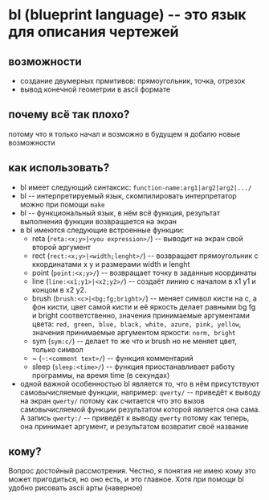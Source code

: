 # bl (blueprint language) -- это язык для описания чертежей

## возможности
  + создание двумерных прмитивов: прямоугольник, точка, отрезок
  + вывод конечной геометрии в ascii формате

## почему всё так плохо?
  потому что я только начал и возможно в будущем я добалю новые возможности

## как использовать?
  + bl имеет следующий синтаксис: `function-name:arg1|arg2|arg2|.../`
  + bl -- интерпретируемый язык, скомпилировать интерпретатор можно при помощи `make`
  + bl -- функциональный язык, в нём всё функция, результат выполнения функции возвращается на экран
  + в bl имеются следующие встроенные функции:
    + reta (`reta:<x;y>|<you expression>/`) -- выводит на экран свой второй аргумент
	+ rect (`rect:<x;y>|<width;lenght>/`) -- возвращает прямоугольник с ккординатами x y и размерами width и lenght
	+ point (`point:<x;y>/`) -- возвращает точку в заданные координаты
	+ line (`line:<x1;y1>|<x2;y2>/`) -- создаёт линию с началом в x1 y1 и концом в x2 y2.
	+ brush (`brush:<c>|<bg;fg;bright>/`) -- меняет символ кисти на c, а фон кисти, цвет самой кисти и её яркость делает равными bg fg и bright соответственно, значения принимаемые аргументами цвета: `red, green, blue, black, white, azure, pink, yellow`, значения принимаемые аргументом яркости: `norm, bright`
	+ sym (`sym:c/`) -- делает то же что и brush но не меняет цвет, только символ
	+ ~ (`~:<comment text>/`) -- функция комментарий
	+ sleep (`sleep:<time>/`) -- функция приостанавливает работу программы, на время time (в секундах)
  + одной важной особенностью bl является то, что в нём присутствуют самовычисляемые функции, например: `qwerty/` -- приведёт к выводу на экран `qwerty/` потому как считается что это вызов самовычисляемой функции результатом которой является она сама. А запись `qwerty:/` -- приведёт к выводу `qwerty` потому как теперь, она принимает аргумент, и результатом возвратит своё название

## кому?
  Вопрос достойный рассмотрения. Честно, я понятия не имею кому это может пригодиться, но оно есть, и это главное. Хотя при помощи bl удобно рисовать ascii арты (наверное)
